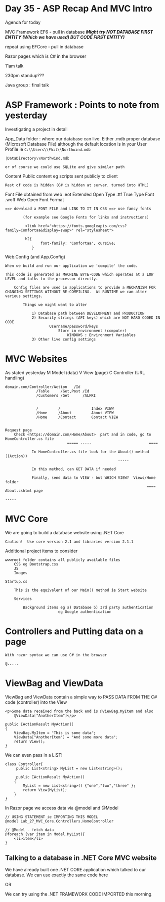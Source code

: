 # Day 35 - ASP Recap And MVC Intro

Agenda for today

MVC Framework EF6 - pull in database ***Might try NOT DATABASE FIRST ENTITY (Which we have used) BUT CODE FIRST ENTITY)***

repeat using EFCore - pull in database

Razor pages which is C# in the browser

11am talk

230pm standup???

Java group : final talk

# ASP Framework : Points to note from yesterday

Investigating a project in detail

App_Data folder : where our database can live. Either .mdb proper database (Microsoft Database File) although the default location is in your User Profile ie `C:\\Users\\Phil\\Northwind.mdb`

    |DataDirectory\\Northwind.mdb
    
    or of course we could use SQLite and give similar path

Content
Public content eg scripts sent publicly to client

    Rest of code is hidden (C# is hidden at server, turned into HTML)

Font
File obtained from web
.eot Extended Open Type
.ttf True Type Font
.woff Web Open Font Format

    ==> download a FONT FILE and LINK TO IT IN CSS ==> use fancy fonts
    
    		(for example see Google Fonts for links and instructions)
    
    		 <link href="<https://fonts.googleapis.com/css?family=Comfortaa&display=swap>" rel="stylesheet">
    
    		 h2{
    				font-family: 'Comfortaa', cursive;
    			}

Web.Config (and App.Config)

    When we build and run our application we 'compile' the code.
    
    This code is generated as MACHINE BYTE-CODE which operates at a LOW LEVEL and talks to the processor directly.
    
    	Config files are used in applications to provide a MECHANISM FOR CHANGING SETTINGS WITHOUT RE-COMPILING.  At RUNTIME we can alter various settings.
    
    		Things we might want to alter
    
    			1) Database path between DEVELOPMENT and PRODUCTION
    			2) Security strings (API keys) which are NOT HARD CODED IN CODE
    					Username/password/keys
    						Store in environment (computer)
    							WINDOWS : Environment Variables
    			3) Other live config settings

# MVC Websites

As stated yesterday
M Model (data)
V View (page)
C Controller (URL handling)

    domain.com/Controller/Action   /Id
    	          /Table     /Get,Post /Id
    	          /Customers /Get      /ALFKI
    
    
    	          /	        /              Index VIEW
    	          /Home     /About         About VIEW
    	          /Home     /Contact       Contact VIEW 
    
    
    Request page
    	Check <https://domain.com/Home/About>  part and in code, go to HomeController.cs file
    							===== -----                          ====
    
    			In HomeController.cs file look for the About() method ((Action))
    												   -----
    
    			In this method, can GET DATA if needed
    
    			Finally, send data to VIEW - but WHICH VIEW?  Views/Home folder
    																====	   About.cshtml page
    																		   -----

# MVC Core

We are going to build a database website using .NET Core

    Caution!  Use core version 2.1 and libraries version 2.1.1

Additional project items to consider

    wwwroot folder contains all publicly available files
    	CSS eg Bootstrap.css
    	JS  
    	Images
    
    Startup.cs
    
    	This is the equivalent of our Main() method ie Start website
    
    	Services
    
    		Background items eg a) Database b) 3rd party authentication 
    						eg Google authentication

# Controllers and Putting data on a page

    With razor syntax we can use C# in the browser
    
    @.....

    

# ViewBag and ViewData

ViewBag and ViewData contain a simple way to PASS DATA FROM THE C# code (controller) into the View

    <p>Some data received from the back end is @ViewBag.MyItem and also 
        @ViewData["AnotherItem"]</p>

    public IActionResult MyAction()
    {
        ViewBag.MyItem = "This is some data";
        ViewData["AnotherItem"] = "And some more data";
        return View();
    }

We can even pass in a LIST!

    class Controller{
    	 public List<string> MyList = new List<string>();
    
    	 public IActionResult MyAction()
        {
            MyList = new List<string>() {"one","two","three" }; 
            return View(MyList);
        }
    }

In Razor page we access data via @model and @Model

    // USING STATEMENT ie IMPORTING THIS MODEL
    @model Lab_27_MVC_Core.Controllers.HomeController
    
    // @Model - fetch data
    @foreach (var item in Model.MyList){
    	<li>item</li>
    }

## Talking to a database in .NET Core MVC website

We have already built one .NET CORE application which talked to our database. We can use exactly the same code here

OR

We can try using the .NET FRAMEWORK CODE IMPORTED this morning.